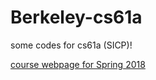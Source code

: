 # Berkeley-cs61a

some codes for cs61a (SICP)!

[course webpage for Spring 2018](https://inst.eecs.berkeley.edu//~cs61a/sp18/)
